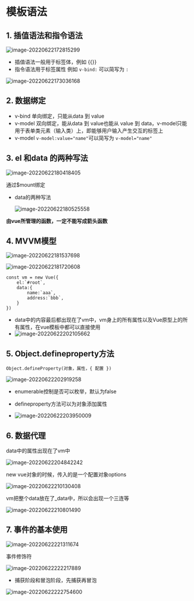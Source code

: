# 模板语法

## 1. 插值语法和指令语法

![image-20220622172815299](https://cdn.jsdelivr.net/gh/okyq/img/image-20220622172815299.png)

+ 插值语法一般用于标签体，例如 {{}}
+ 指令语法用于标签属性 例如 `v-bind:`  可以简写为 `:`

![image-20220622173036168](https://cdn.jsdelivr.net/gh/okyq/img/image-20220622173036168.png)

## 2. 数据绑定

+ v-bind 单向绑定，只能从data 到  value
+ v-model 双向绑定，能从data 到  value也能从 value 到 data，v-model只能用于表单类元素（输入类）上，即能够用户输入产生交互的标签上
+ v-model  `v-model:value="name"`可以简写为 `v-model="name"`

## 3. el 和data 的两种写法

![image-20220622180418405](https://cdn.jsdelivr.net/gh/okyq/img/image-20220622180418405.png)

通过$mount绑定

+ data的两种写法

  ![image-20220622180525558](https://cdn.jsdelivr.net/gh/okyq/img/image-20220622180525558.png)

**由vue所管理的函数，一定不能写成箭头函数**

## 4. MVVM模型

![image-20220622181537698](https://cdn.jsdelivr.net/gh/okyq/img/image-20220622181537698.png)

![image-20220622181720608](https://cdn.jsdelivr.net/gh/okyq/img/image-20220622181720608.png)

```vue
const vm = new Vue({
	el:`#root`,
	data:{
		name:`aaa`,
		address:`bbb`,
	}
})
```

+ data中的内容最后都出现在了vm中，vm身上的所有属性以及Vue原型上的所有属性，在vue模板中都可以直接使用
+ ![image-20220622202105662](https://cdn.jsdelivr.net/gh/okyq/img/image-20220622202105662.png)

## 5. Object.defineproperty方法

`Object.defineProperty(对象，属性，{ 配置 })`

![image-20220622202919258](https://cdn.jsdelivr.net/gh/okyq/img/image-20220622202919258.png)

+ enumerable控制是否可以枚举，默认为false

+ defineproperty方法可以为对象添加属性
+ ![image-20220622203950009](https://cdn.jsdelivr.net/gh/okyq/img/image-20220622203950009.png)

## 6. 数据代理

data中的属性出现在了vm中

![image-20220622204842242](https://cdn.jsdelivr.net/gh/okyq/img/image-20220622204842242.png)



new vue对象的时候，传入的是一个配置对象options

![image-20220622210130408](https://cdn.jsdelivr.net/gh/okyq/img/image-20220622210130408.png)

vm把整个data放在了_data中，所以会出现一个三连等

![image-20220622210801490](https://cdn.jsdelivr.net/gh/okyq/img/image-20220622210801490.png)

## 7. 事件的基本使用

![image-20220622221311674](https://cdn.jsdelivr.net/gh/okyq/img/image-20220622221311674.png)

事件修饰符

![image-20220622222217889](https://cdn.jsdelivr.net/gh/okyq/img/image-20220622222217889.png)

+ 捕获阶段和冒泡阶段，先捕获再冒泡

![image-20220622222754600](https://cdn.jsdelivr.net/gh/okyq/img/image-20220622222754600.png)



































